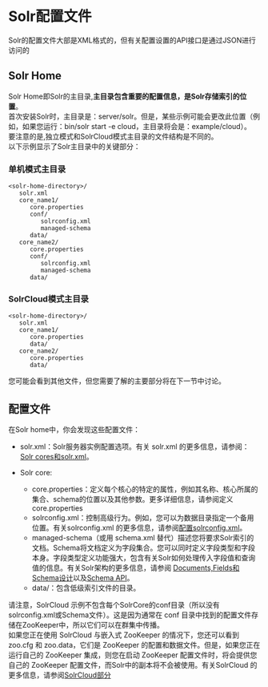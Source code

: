 # Solr配置文件

Solr的配置文件大部是XML格式的，但有关配置设置的API接口是通过JSON进行访问的

## Solr Home

Solr Home即Solr的主目录,**主目录包含重要的配置信息，是Solr存储索引的位置**。  
首次安装Solr时，主目录是：server/solr。但是，某些示例可能会更改此位置（例如，如果您运行：bin/solr start -e cloud，主目录将会是：example/cloud）。  
要注意的是,独立模式和SolrCloud模式主目录的文件结构是不同的。  
以下示例显示了Solr主目录中的关键部分：  

### 单机模式主目录

```
<solr-home-directory>/
   solr.xml
   core_name1/
      core.properties
      conf/
         solrconfig.xml
         managed-schema
      data/
   core_name2/
      core.properties
      conf/
         solrconfig.xml
         managed-schema
      data/
```


### SolrCloud模式主目录

```
<solr-home-directory>/
   solr.xml
   core_name1/
      core.properties
      data/
   core_name2/
      core.properties
      data/
```

您可能会看到其他文件，但您需要了解的主要部分将在下一节中讨论。

## 配置文件

在Solr home中，你会发现这些配置文件：  

- solr.xml：Solr服务器实例配置选项。有关 solr.xml 的更多信息，请参阅：[Solr cores和solr.xml](solr_do_cores.md)。
- Solr core:

  - core.properties：定义每个核心的特定的属性，例如其名称、核心所属的集合、schema的位置以及其他参数。更多详细信息，请参阅定义 core.properties
  - solrconfig.xml：控制高级行为。例如，您可以为数据目录指定一个备用位置。有关solrconfig.xml 的更多信息，请参阅[配置solrconfig.xml](solr_doc_solrconfigxml.md)。
  - managed-schema（或用 schema.xml 替代）描述您将要求Solr索引的文档。Schema将文档定义为字段集合。您可以同时定义字段类型和字段本身。字段类型定义功能强大，包含有关Solr如何处理传入字段值和查询值的信息。有关Solr架构的更多信息，请参阅 [Documents,Fields和Schema设计](solr_doc-ofsstart.md)以及[Schema API](solr_doc_clientapi_overview.md)。
  - data/：包含低级索引文件的目录。

请注意，SolrCloud 示例不包含每个SolrCore的conf目录（所以没有solrconfig.xml或Schema文件）。这是因为通常在 conf 目录中找到的配置文件存储在ZooKeeper中，所以它们可以在群集中传播。  
如果您正在使用 SolrCloud 与嵌入式 ZooKeeper 的情况下，您还可以看到 zoo.cfg 和 zoo.data，它们是 ZooKeeper 的配置和数据文件。但是，如果您正在运行自己的 ZooKeeper 集成，则您在启动 ZooKeeper 配置文件时，将会提供您自己的 ZooKeeper 配置文件，而Solr中的副本将不会被使用。有关SolrCloud 的更多信息，请参阅[SolrCloud部分](solr_doc_cloudstart.md)
